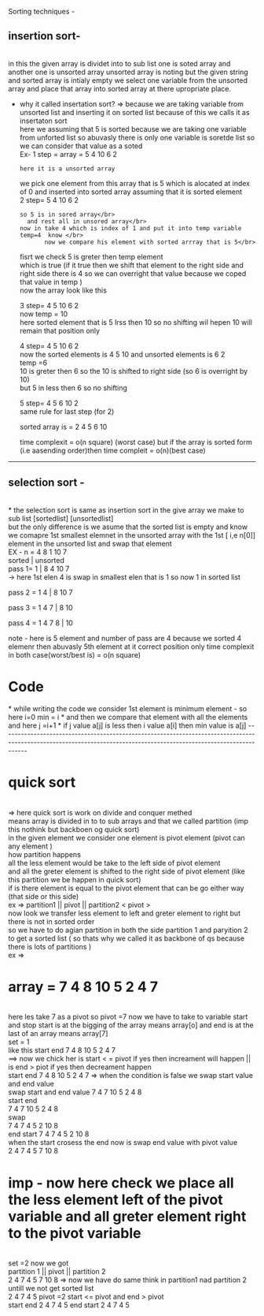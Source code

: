 Sorting techniques -
</br> 
<h2>insertion sort-</h2>
</br>
in this the given array is dividet into to sub list one is soted array and another one is unsorted array unsorted array is noting but the given string and sorted array is intialy empty we select one variable from the 
unsorted array and place that array into sorted array at there upropriate place.

* why it called insertation sort?
  => because we are taking  variable from unsorted list and inserting it on sorted list because of this we calls it as insertaton sort
</br>  here we assuming that 5 is sorted because we are taking one variable from unforted list so abuvasly there is only one variable is soretde list so we can consider that value as a soted </br>
Ex-
  1 step = array = 5 4 10 6 2</br>
  
      here it is a unsorted array
     we pick one element from this array that is 5 which is alocated at index of 0
     and inserted into sorted array assuming that it is sorted element </br>
 2 step=  5 4 10 6 2 </br>
 
      so 5 is in sored array</br>
        and rest all in unsored array</br>
      now in take 4 which is index of 1 and put it into temp variable  temp=4  know </br>
             now we compare his element with sorted arrray that is 5</br>
     fisrt we check 5 is greter then temp  element </br>
     which is true (if it true then we shift that element to the right side and right side there is 4 so we can overright that value because we coped that value in temp  )
     </br>
     now the array look like this </br>
     
   3  step= 4 5 10  6 2
     </br> 
     now temp = 10
     </br>
     here sorted element that is 5 lrss then 10 so no shifting wil hepen 10 will remain that position only</br>
     
    4 step= 4 5 10 6 2
    </br> now the sorted elements is 4 5 10 and unsorted elements is 6 2
     </br>
     temp =6</br>
     10 is greter then 6 so the 10 is shifted to right side   (so 6 is overright by 10) 
     </br>
     but 5 in less then 6 so no shifting </br>
     
     5 step= 4 5 6 10 2
      </br>
      same rule for last step (for 2)
    </br>

    sorted array is = 2 4 5 6 10

  time complexit = o(n square) (worst case) but if the array is sorted form (i.e aasending order)then time compleit = o(n)(best case)
--------------------------------------------------------------------------------------------------------------------------------------------------------------------

<h2>selection sort -</h2>
<br>
* the selection sort is same as insertion sort in the give array we make to sub list [sortedlist] [unsortedlist]
</br>
but the only difference is we asume that the sorted list is empty and know we  comapre 1st smallest elemnet in the unsorted array with the 1st [ i,e n[0]] element in the unsorted list  and swap that element</br>
EX - n = 4 8 1 10 7

</br>
         sorted  |  unsorted
         </br>
pass 1=        1 | 8 4 10 7 </br>      ->  here 1st elen 4 is swap in smallest elen that is 1 so now 1 in sorted list</br>

pass 2 =       1 4 | 8 10 7  </br>

pass 3  =      1 4 7 | 8 10  </br>

pass 4 =      1 4 7 8 | 10 <br>

note - here is 5 element and number of pass are 4 because we sorted 4 elemenr then abuvasly 5th element at it correct position only 
 time complexit in both case(worst/best is)  = o(n square)

<h1>Code</h1>
* while writing the code we consider 1st element is minimum element   - so here i=0   min = i
* and then we compare that element with all the elements    and here j =i+1
* if j value a[j] is less then i value a[i] then min value is a[j]
--------------------------------------------------------------------------------------------------------------------------------------------------------------------</br>
<h1>quick sort</h1></br>
=> here quick sort is work on divide and conquer methed
</br>
means array is divided in to to sub arrays and that  we called  partition (imp this nothink but backboen og quick sort)  
</br>
in the given element we consider one element is pivot element (pivot can any element )
</br>
how partition happens
</br>
all the less element would be take to the left side of pivot element 
</br>
and all the greter element is shifted to the right side of pivot element (like this partition we be happen in quick sort)
</br>   if is there element is equal to the pivot element that can be go either way (that side or this side)
</br>
ex =>  partition1  ||  pivot || partition2
          <            pivot       >
          </br>
          now look we transfer less element to left and greter  element to right but there is not in sorted order
          </br>
          so we have to do agian partition in both the side partition 1 and paryition 2 to get a sorted list ( so thats why we called it as backbone of qs because there is lots of partitions )
          </br>
ex =>   <h1>array = 7 4 8 10 5 2 4 7 </h1> 
          </br>   here les take 7 as a pivot  so pivot =7  now we have to take to variable start and stop start is at the bigging of the array means array[o]   and end is at the last of an array means                array[7] </br>
  set = 1  </br>
         like this   
          start                       end 
            7    4   8   10  5  2  4  7    </br>  ==> now we chick her is start < = pivot if yes then increament will happen   || is end > piot if yes then decreament happen  </br>
                       start                  end
            7    4     8    10   5   2    4   7    => when the condition is false we swap start value and end value </br>
                           swap start and end value
            7     4    7    10   5   2    4    8     </br>
                            start         end         </br>
            7     4    7     10   5  2    4    8      </br> 
                              swap                    </br>
            7      4     7    4   5   2    10  8       </br>
                                      end  start
            7     4     7     4    5   2    10   8   </br>
                   when the start crosess the end   now is swap end value with pivot value  </br>
            2     4     7    4     5   7     10  8   
            <br>
            <h1> imp - now here check we  place all the less element left of the pivot variable and all greter element right to the pivot variable</h1>
            </br>
  set =2      now we got </br>
              partition 1    ||    pivot  ||    partition 2  </br>  
              2  4    7  4  5        7           10    8     =>  now we have do same think in partition1 nad partition 2  untill we not get sorted list </br>
              2   4    7   4  5     pivot =2   start <= pivot  and end > pivot </br>
            start              end 
            2      4    7   4  5
            end    start
            2      4     7   4  5
